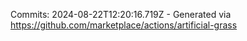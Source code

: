 Commits: 2024-08-22T12:20:16.719Z - Generated via https://github.com/marketplace/actions/artificial-grass
<br>
